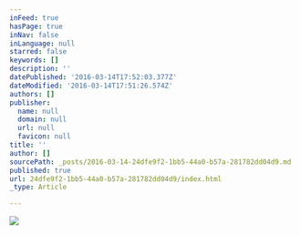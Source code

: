 ```yaml
---
inFeed: true
hasPage: true
inNav: false
inLanguage: null
starred: false
keywords: []
description: ''
datePublished: '2016-03-14T17:52:03.377Z'
dateModified: '2016-03-14T17:51:26.574Z'
authors: []
publisher:
  name: null
  domain: null
  url: null
  favicon: null
title: ''
author: []
sourcePath: _posts/2016-03-14-24dfe9f2-1bb5-44a0-b57a-281782dd04d9.md
published: true
url: 24dfe9f2-1bb5-44a0-b57a-281782dd04d9/index.html
_type: Article

---
```

![](https://the-grid-user-content.s3-us-west-2.amazonaws.com/1c0ae921-defd-43c6-84a0-bf9237c4a50e.jpg)